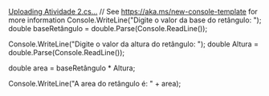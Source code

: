 [Uploading Atividade 2.cs…]()
// See https://aka.ms/new-console-template for more information
Console.WriteLine("Digite o valor da base do retângulo: ");
double baseRetângulo = double.Parse(Console.ReadLine());

Console.WriteLine("Digite o valor da altura do retângulo: ");
double Altura = double.Parse(Console.ReadLine());

double area = baseRetângulo * Altura;


Console.WriteLine("A area do retângulo é: " + area);
